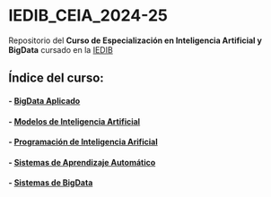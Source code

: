 # IEDIB_CEIA_2024-25

Repositorio del **Curso de Especialización en Inteligencia Artificial y BigData** cursado en la [IEDIB](https://iedib.net/)

## Índice del curso:

#### - [BigData Aplicado](./BigData%20Aplicado/)

#### - [Modelos de Inteligencia Artificial](./Modelos%20de%20Inteligencia%20Artificial/)

#### - [Programación de Inteligencia Arificial](./Programacion%20de%20Inteligencia%20Artificial/)

#### - [Sistemas de Aprendizaje Automático](./Sistemas%20de%20Aprendizaje%20automatico/)

#### - [Sistemas de BigData](./Sistemas%20de%20BigData/)
